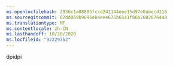 ```yaml
---
ms.openlocfilehash: 2936c1a08885fccd241144eee15d97e0abecd116
ms.sourcegitcommit: 02dd069b9696eb4eee675b6541f86b2602076448
ms.translationtype: MT
ms.contentlocale: zh-CN
ms.lasthandoff: 10/20/2020
ms.locfileid: "92229752"
---
```

<span data-ttu-id="eb1a9-101">dpi</span><span class="sxs-lookup"><span data-stu-id="eb1a9-101">dpi</span></span>